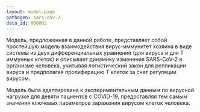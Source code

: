 ```yaml
---
layout: model-page
pathogen: sars-cov-2
data_id: M00002
---
```

Модель, предложенная в данной работе, представляет собой простейшую модель взаимодействия вирус-иммунитет хозяина в виде системы из двух дифференциальных уравнений (для вируса и для Т иммунных клеток) и описывает динамику изменения SARS-CoV-2 в организме человека, учитывая  логистический закон для репликации вируса и предполагая пролиферацию Т клеток за счет регуляции вирусом. 


Модель была адаптирована к экспериментальным данным по вирусной нагрузке для девяти пациентов с COVID-19, предоставляя тем самым значения ключевых параметров заражения вирусом клеток человека.
